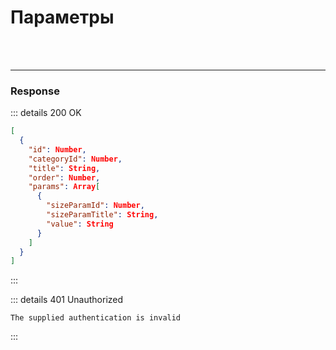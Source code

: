 # Параметры

<br>

<request-block name="parameters-by-category" />

<br>

---

### Response

::: details 200 OK
```json
[
  {
    "id": Number,
    "categoryId": Number,
    "title": String,
    "order": Number,
    "params": Array[
      {
        "sizeParamId": Number,
        "sizeParamTitle": String,
        "value": String
      }
    ]
  }
]
```
:::

::: details 401 Unauthorized
```
The supplied authentication is invalid
```
:::